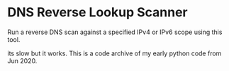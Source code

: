 # DNS Reverse Lookup Scanner
Run a reverse DNS scan against a specified IPv4 or IPv6 scope using this tool.

its slow but it works.
This is a code archive of my early python code from Jun 2020.
